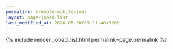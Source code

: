 ```yaml
---
permalink: /remote-mobile-jobs
layout: page-jobad-list
last_modified_at: 2020-05-20T05:11:40+0200
---
```

{% include render_jobad_list.html permalink=page.permalink %}
